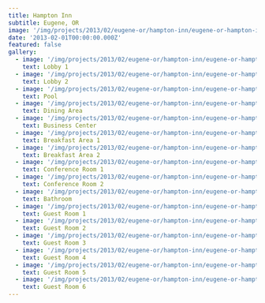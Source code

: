 ```yaml
---
title: Hampton Inn
subtitle: Eugene, OR
image: '/img/projects/2013/02/eugene-or/hampton-inn/eugene-or-hampton-inn-lobby-1.jpg'
date: '2013-02-01T00:00:00.000Z'
featured: false
gallery:
  - image: '/img/projects/2013/02/eugene-or/hampton-inn/eugene-or-hampton-inn-lobby-1.jpg'
    text: Lobby 1
  - image: '/img/projects/2013/02/eugene-or/hampton-inn/eugene-or-hampton-inn-lobby-2.jpg'
    text: Lobby 2
  - image: '/img/projects/2013/02/eugene-or/hampton-inn/eugene-or-hampton-inn-pool.jpg'
    text: Pool
  - image: '/img/projects/2013/02/eugene-or/hampton-inn/eugene-or-hampton-inn-dining-area.jpg'
    text: Dining Area
  - image: '/img/projects/2013/02/eugene-or/hampton-inn/eugene-or-hampton-inn-business-center.jpg'
    text: Business Center
  - image: '/img/projects/2013/02/eugene-or/hampton-inn/eugene-or-hampton-inn-breakfast-area-1.jpg'
    text: Breakfast Area 1
  - image: '/img/projects/2013/02/eugene-or/hampton-inn/eugene-or-hampton-inn-breakfast-area-2.jpg'
    text: Breakfast Area 2
  - image: '/img/projects/2013/02/eugene-or/hampton-inn/eugene-or-hampton-inn-conference-room-1.jpg'
    text: Conference Room 1
  - image: '/img/projects/2013/02/eugene-or/hampton-inn/eugene-or-hampton-inn-conference-room-2.jpg'
    text: Conference Room 2
  - image: '/img/projects/2013/02/eugene-or/hampton-inn/eugene-or-hampton-inn-bathroom.jpg'
    text: Bathroom
  - image: '/img/projects/2013/02/eugene-or/hampton-inn/eugene-or-hampton-inn-guest-room-1.jpg'
    text: Guest Room 1
  - image: '/img/projects/2013/02/eugene-or/hampton-inn/eugene-or-hampton-inn-guest-room-2.jpg'
    text: Guest Room 2
  - image: '/img/projects/2013/02/eugene-or/hampton-inn/eugene-or-hampton-inn-guest-room-3.jpg'
    text: Guest Room 3
  - image: '/img/projects/2013/02/eugene-or/hampton-inn/eugene-or-hampton-inn-guest-room-4.jpg'
    text: Guest Room 4
  - image: '/img/projects/2013/02/eugene-or/hampton-inn/eugene-or-hampton-inn-guest-room-5.jpg'
    text: Guest Room 5
  - image: '/img/projects/2013/02/eugene-or/hampton-inn/eugene-or-hampton-inn-guest-room-6.jpg'
    text: Guest Room 6
---
```

